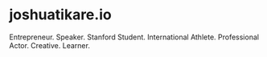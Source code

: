 # joshuatikare.io
Entrepreneur. Speaker. Stanford Student. International Athlete. Professional Actor. Creative. Learner.
